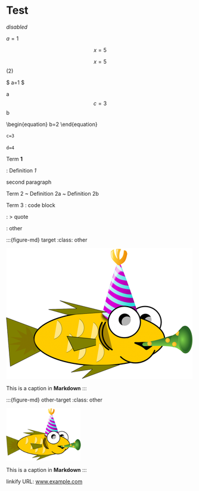 # Test

*disabled*

$a=1$

$$x=5$$

$$x=5$$ (2)

$ a=1 $

a $$c=3$$ b

\begin{equation}
b=2
\end{equation}

```{math}
c=3

d=4
```

Term **1**

: Definition *1*

  second paragraph

Term 2
  ~ Definition 2a
  ~ Definition 2b

Term 3
  :     code block

  : > quote

  : other

:::{figure-md} target
:class: other

![fun-fish](fun-fish.png)

This is a caption in **Markdown**
:::

:::{figure-md} other-target
:class: other

<img src="fun-fish.png" alt="fishy" class="bg-primary mb-1" width="200px">

This is a caption in **Markdown**
:::

linkify URL: www.example.com
